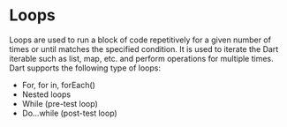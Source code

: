 # Loops

Loops are used to run a block of code repetitively for a given number of times or until matches the specified condition. It is used to iterate the Dart iterable such as list, map, etc. and perform operations for multiple times.  Dart supports the following type of loops:

- For, for in, forEach()
- Nested loops
- While (pre-test loop)
- Do...while (post-test loop)